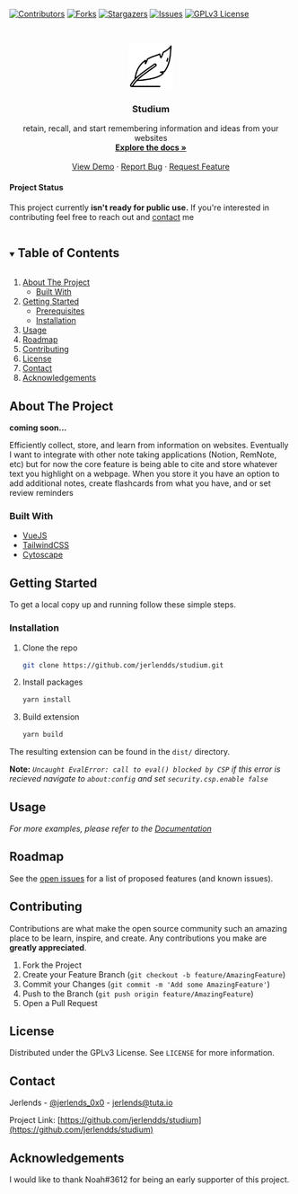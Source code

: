 <!--
*** See the bottom of this document for the declaration of the reference variables
*** for contributors-url, forks-url, etc. This is an optional, concise syntax you may use.
*** https://www.markdownguide.org/basic-syntax/#reference-style-links
-->

[![Contributors][contributors-shield]][contributors-url]
[![Forks][forks-shield]][forks-url]
[![Stargazers][stars-shield]][stars-url]
[![Issues][issues-shield]][issues-url]
[![GPLv3 License][license-shield]][license-url]

<!-- PROJECT LOGO -->
<br />
<p align="center">
  <a href="https://github.com/jerlendds/studium">
    <img src="src/assets/logo.svg" alt="Logo" width="80" height="80">
  </a>

  <h3 align="center">Studium</h3>

  <p align="center">
    retain, recall, and start remembering information and ideas from your websites
    <br />
    <a href="https://github.com/jerlendds/studium/tree/master/docs"><strong>Explore the docs »</strong></a>
    <br />
    <br />
    <a href="https://github.com/jerlendds/studium/tree/master/docs">View Demo</a>
    ·
    <a href="https://github.com/jerlendds/studium/issues">Report Bug</a>
    ·
    <a href="https://github.com/jerlendds/studium/issues">Request Feature</a>
  </p>
</p>

#### Project Status

This project currently **isn't ready for public use.** If you're interested in contributing feel free to reach out and <a href="#contact">contact</a> me

<details open="open">
  <summary><h2 style="display: inline-block">Table of Contents</h2></summary>
  <ol>
    <li>
      <a href="#about-the-project">About The Project</a>
      <ul>
        <li><a href="#built-with">Built With</a></li>
      </ul>
    </li>
    <li>
      <a href="#getting-started">Getting Started</a>
      <ul>
        <li><a href="#prerequisites">Prerequisites</a></li>
        <li><a href="#installation">Installation</a></li>
      </ul>
    </li>
    <li><a href="#usage">Usage</a></li>
    <li><a href="#roadmap">Roadmap</a></li>
    <li><a href="#contributing">Contributing</a></li>
    <li><a href="#license">License</a></li>
    <li><a href="#contact">Contact</a></li>
    <li><a href="#acknowledgements">Acknowledgements</a></li>
  </ol>
</details>

<!-- ABOUT THE PROJECT -->

## About The Project

**coming soon...**

Efficiently collect, store, and learn from information on websites. Eventually I want to integrate with other note taking applications (Notion, RemNote, etc) but for now the core feature is being able to cite and store whatever text you highlight on a webpage. When you store it you have an option to add additional notes, create flashcards from what you have, and or set review reminders

### Built With

- [VueJS](https://vuejs.org/)
- [TailwindCSS](https://tailwindcss.com/)
- [Cytoscape](https://js.cytoscape.org/)

<!-- GETTING STARTED -->

## Getting Started

To get a local copy up and running follow these simple steps.

### Installation

1. Clone the repo

   ```sh
   git clone https://github.com/jerlendds/studium.git
   ```

2. Install packages

   ```sh
   yarn install
   ```

3. Build extension
   ```sh
   yarn build
   ```

The resulting extension can be found in the `dist/` directory.

**Note:** _`Uncaught EvalError: call to eval() blocked by CSP` if this error is recieved navigate to `about:config` and set `security.csp.enable false`_

## Usage

_For more examples, please refer to the [Documentation](https://github.com/jerlendds/studium/tree/master/docs)_

## Roadmap

See the [open issues](https://github.com/jerlendds/studium/issues) for a list of proposed features (and known issues).

## Contributing

Contributions are what make the open source community such an amazing place to be learn, inspire, and create. Any contributions you make are **greatly appreciated**.

1. Fork the Project
2. Create your Feature Branch (`git checkout -b feature/AmazingFeature`)
3. Commit your Changes (`git commit -m 'Add some AmazingFeature'`)
4. Push to the Branch (`git push origin feature/AmazingFeature`)
5. Open a Pull Request

## License

Distributed under the GPLv3 License. See `LICENSE` for more information.

## Contact

Jerlends - [@jerlends_0x0](https://twitter.com/@jerlends_0x0) - jerlends@tuta.io

Project Link: [https://github.com/jerlendds/studium](https://github.com/jerlendds/studium)

## Acknowledgements

I would like to thank Noah#3612 for being an early supporter of this project.

<!-- MARKDOWN LINKS & IMAGES -->
<!-- https://www.markdownguide.org/basic-syntax/#reference-style-links -->

[contributors-shield]: https://img.shields.io/github/contributors/jerlendds/studium.svg?style=for-the-badge
[contributors-url]: https://github.com/jerlendds/studium/graphs/contributors
[forks-shield]: https://img.shields.io/github/forks/jerlendds/studium.svg?style=for-the-badge
[forks-url]: https://github.com/jerlendds/studium/network/members
[stars-shield]: https://img.shields.io/github/stars/jerlendds/studium.svg?style=for-the-badge
[stars-url]: https://github.com/jerlendds/studium/stargazers
[issues-shield]: https://img.shields.io/github/issues/jerlendds/studium.svg?style=for-the-badge
[issues-url]: https://github.com/jerlendds/studium/issues
[license-shield]: https://img.shields.io/github/license/jerlendds/studium.svg?style=for-the-badge
[license-url]: https://github.com/jerlendds/studium/blob/master/LICENSE
